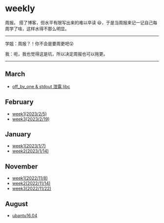 # weekly

周报。
搭了博客，但水平有限写出来的难以卒读 😃，于是当周报来记一记自己每周学了啥，这样水得不那么明显。 

---

学姐：周报？！你不会是要周更吧😲

我：呃，我也觉得这是坑，所以决定周报也可以拖更。

---



## March

- [off_by_one & stdout 泄露 libc](/weekly/marweek2)

## February

- [week1(2023/2/5)](/weekly/febweek1)
- [week3(2023/2/19)](/weekly/febweek3)



## January

- [week1(2023/1/7)](/weekly/janweek1)
- [week2(2023/1/14)](/weekly/janweek2)

## November

- [week1(2022/11/8)](/weekly/novweek1)
- [week2(2022/11/14)](/weekly/novweek2)
- [week3(2022/11/22)](/weekly/novweek3)

## August

- [ubantu16.04](/weekly/pwn环境搭建ubantu16.04)
